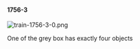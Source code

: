 #### 1756-3
![train-1756-3-0.png](https://github.com/lil-lab/nlvr/raw/master/nlvr/train/images/65/train-1756-3-0.png "train-1756-3-0.png")

One of the grey box has exactly four objects